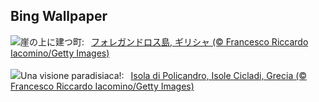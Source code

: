 ## Bing Wallpaper
![](https://www.bing.com/th?id=OHR.FolegandrosGreece_JA-JP6408429847_UHD.jpg&w=1000)崖の上に建つ町:&nbsp;&ensp;[フォレガンドロス島, ギリシャ (© Francesco Riccardo Iacomino/Getty Images)](https://www.bing.com/th?id=OHR.FolegandrosGreece_JA-JP6408429847_UHD.jpg)
<br><br/>
![](https://www.bing.com/th?id=OHR.FolegandrosGreece_IT-IT6602141211_UHD.jpg&w=1000)Una visione paradisiaca!:&nbsp;&ensp;[Isola di Policandro, Isole Cicladi, Grecia (© Francesco Riccardo Iacomino/Getty Images)](https://www.bing.com/th?id=OHR.FolegandrosGreece_IT-IT6602141211_UHD.jpg)
<br><br/>
